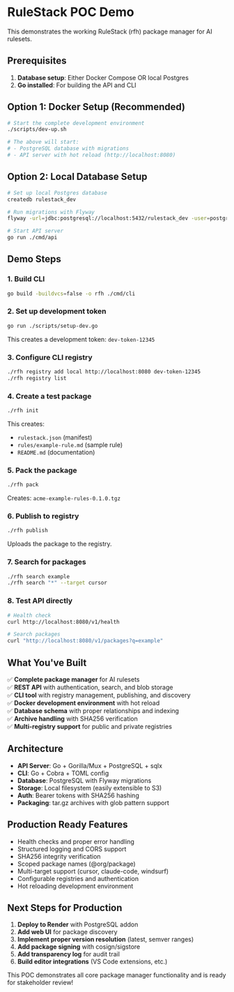 # RuleStack POC Demo

This demonstrates the working RuleStack (rfh) package manager for AI rulesets.

## Prerequisites

1. **Database setup**: Either Docker Compose OR local Postgres
2. **Go installed**: For building the API and CLI

## Option 1: Docker Setup (Recommended)

```bash
# Start the complete development environment
./scripts/dev-up.sh

# The above will start:
# - PostgreSQL database with migrations
# - API server with hot reload (http://localhost:8080)
```

## Option 2: Local Database Setup

```bash
# Set up local Postgres database
createdb rulestack_dev

# Run migrations with Flyway
flyway -url=jdbc:postgresql://localhost:5432/rulestack_dev -user=postgres -password=yourpassword migrate

# Start API server
go run ./cmd/api
```

## Demo Steps

### 1. Build CLI
```bash
go build -buildvcs=false -o rfh ./cmd/cli
```

### 2. Set up development token
```bash
go run ./scripts/setup-dev.go
```
This creates a development token: `dev-token-12345`

### 3. Configure CLI registry
```bash
./rfh registry add local http://localhost:8080 dev-token-12345
./rfh registry list
```

### 4. Create a test package
```bash
./rfh init
```
This creates:
- `rulestack.json` (manifest)
- `rules/example-rule.md` (sample rule)
- `README.md` (documentation)

### 5. Pack the package
```bash
./rfh pack
```
Creates: `acme-example-rules-0.1.0.tgz`

### 6. Publish to registry
```bash
./rfh publish
```
Uploads the package to the registry.

### 7. Search for packages
```bash
./rfh search example
./rfh search "*" --target cursor
```

### 8. Test API directly
```bash
# Health check
curl http://localhost:8080/v1/health

# Search packages  
curl "http://localhost:8080/v1/packages?q=example"
```

## What You've Built

✅ **Complete package manager** for AI rulesets  
✅ **REST API** with authentication, search, and blob storage  
✅ **CLI tool** with registry management, publishing, and discovery  
✅ **Docker development environment** with hot reload  
✅ **Database schema** with proper relationships and indexing  
✅ **Archive handling** with SHA256 verification  
✅ **Multi-registry support** for public and private registries  

## Architecture

- **API Server**: Go + Gorilla/Mux + PostgreSQL + sqlx
- **CLI**: Go + Cobra + TOML config
- **Database**: PostgreSQL with Flyway migrations  
- **Storage**: Local filesystem (easily extensible to S3)
- **Auth**: Bearer tokens with SHA256 hashing
- **Packaging**: tar.gz archives with glob pattern support

## Production Ready Features

- Health checks and proper error handling
- Structured logging and CORS support  
- SHA256 integrity verification
- Scoped package names (@org/package)
- Multi-target support (cursor, claude-code, windsurf)
- Configurable registries and authentication
- Hot reloading development environment

## Next Steps for Production

1. **Deploy to Render** with PostgreSQL addon
2. **Add web UI** for package discovery
3. **Implement proper version resolution** (latest, semver ranges)
4. **Add package signing** with cosign/sigstore
5. **Add transparency log** for audit trail
6. **Build editor integrations** (VS Code extensions, etc.)

This POC demonstrates all core package manager functionality and is ready for stakeholder review!